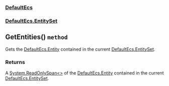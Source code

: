 ### [DefaultEcs](./DefaultEcs 'DefaultEcs')
### [DefaultEcs.EntitySet](./DefaultEcs-EntitySet 'DefaultEcs.EntitySet')
## GetEntities() `method`
Gets the [DefaultEcs.Entity](./DefaultEcs-Entity 'DefaultEcs.Entity') contained in the current [DefaultEcs.EntitySet](./DefaultEcs-EntitySet 'DefaultEcs.EntitySet').
### Returns
A [System.ReadOnlySpan&lt;&gt;](https://docs.microsoft.com/en-us/dotnet/api/System.ReadOnlySpan-1 'System.ReadOnlySpan&lt;&gt;') of the [DefaultEcs.Entity](./DefaultEcs-Entity 'DefaultEcs.Entity') contained in the current [DefaultEcs.EntitySet](./DefaultEcs-EntitySet 'DefaultEcs.EntitySet').
